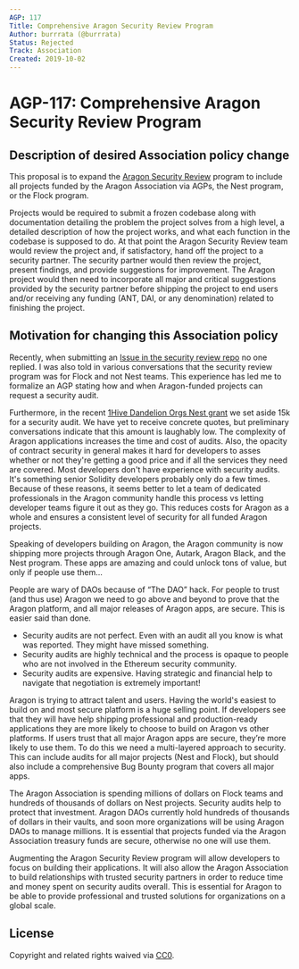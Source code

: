 ```yaml
---
AGP: 117
Title: Comprehensive Aragon Security Review Program
Author: burrrata (@burrrata)
Status: Rejected
Track: Association
Created: 2019-10-02
---
```


# AGP-117: Comprehensive Aragon Security Review Program

## Description of desired Association policy change

This proposal is to expand the [Aragon Security Review](https://github.com/aragon/security-review/) program to include all projects funded by the Aragon Association via AGPs, the Nest program, or the Flock program.

Projects would be required to submit a frozen codebase along with documentation detailing the problem the project solves from a high level, a detailed description of how the project works, and what each function in the codebase is supposed to do. At that point the Aragon Security Review team would review the project and, if satisfactory, hand off the project to a security partner. The security partner would then review the project, present findings, and provide suggestions for improvement. The Aragon project would then need to incorporate all major and critical suggestions provided by the security partner before shipping the project to end users and/or receiving any funding (ANT, DAI, or any denomination) related to finishing the project.

## Motivation for changing this Association policy

Recently, when submitting an [Issue in the security review repo](https://github.com/aragon/security-review/issues/12) no one replied. I was also told in various conversations that the security review program was for Flock and not Nest teams. This experience has led me to formalize an AGP stating how and when Aragon-funded projects can request a security audit.

Furthermore, in the recent [1Hive Dandelion Orgs Nest grant](https://github.com/aragon/nest/issues/168) we set aside 15k for a security audit. We have yet to receive concrete quotes, but preliminary conversations indicate that this amount is laughably low. The complexity of Aragon applications increases the time and cost of audits. Also, the opacity of contract security in general makes it hard for developers to asses whether or not they're getting a good price and if all the services they need are covered. Most developers don't have experience with security audits. It's something senior Solidity developers probably only do a few times. Because of these reasons, it seems better to let a team of dedicated professionals in the Aragon community handle this process vs letting developer teams figure it out as they go. This reduces costs for Aragon as a whole and ensures a consistent level of security for all funded Aragon projects.

Speaking of developers building on Aragon, the Aragon community is now shipping more projects through Aragon One, Autark, Aragon Black, and the Nest program. These apps are amazing and could unlock tons of value, but only if people use them…

People are wary of DAOs because of “The DAO” hack. For people to trust (and thus use) Aragon we need to go above and beyond to prove that the Aragon platform, and all major releases of Aragon apps, are secure. This is easier said than done.
- Security audits are not perfect. Even with an audit all you know is what was reported. They might have missed something.
- Security audits are highly technical and the process is opaque to people who are not involved in the Ethereum security community.
- Security audits are expensive. Having strategic and financial help to navigate that negotiation is extremely important!

Aragon is trying to attract talent and users. Having the world's easiest to build on and most secure platform is a huge selling point. If developers see that they will have help shipping professional and production-ready applications they are more likely to choose to build on Aragon vs other platforms. If users trust that all major Aragon apps are secure, they’re more likely to use them. To do this we need a multi-layered approach to security. This can include audits for all major projects (Nest and Flock), but should also include a comprehensive Bug Bounty program that covers all major apps.

The Aragon Association is spending millions of dollars on Flock teams and hundreds of thousands of dollars on Nest projects. Security audits help to protect that investment. Aragon DAOs currently hold hundreds of thousands of dollars in their vaults, and soon more organizations will be using Aragon DAOs to manage millions. It is essential that projects funded via the Aragon Association treasury funds are secure, otherwise no one will use them.

Augmenting the Aragon Security Review program will allow developers to focus on building their applications. It will also allow the Aragon Association to build relationships with trusted security partners in order to reduce time and money spent on security audits overall. This is essential for Aragon to be able to provide professional and trusted solutions for organizations on a global scale.

## License
Copyright and related rights waived via [CC0](https://creativecommons.org/publicdomain/zero/1.0/).

